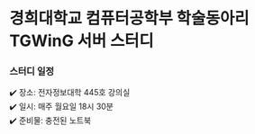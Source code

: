 # 경희대학교 컴퓨터공학부 학술동아리 TGWinG 서버 스터디

### 스터디 일정
✔️ 장소: 전자정보대학 445호 강의실<br>
✔️ 일시: 매주 월요일 18시 30분<br>
✔️ 준비물: 충전된 노트북